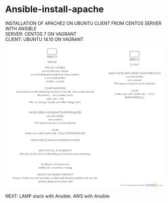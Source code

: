 # Ansible-install-apache

INSTALLATION OF APACHE2 ON UBUNTU CLIENT FROM CENTOS SERVER WITH ANSIBLE <br />
SERVER: CENTOS 7 ON VAGRANT <br />
CLIENT: UBUNTU 14.10 ON VAGRANT <br />


![alt tag](https://github.com/surajn222/Ansible-install-apache/blob/master/Installation.png)

NEXT: LAMP stack with Ansible. AWS with Ansible
